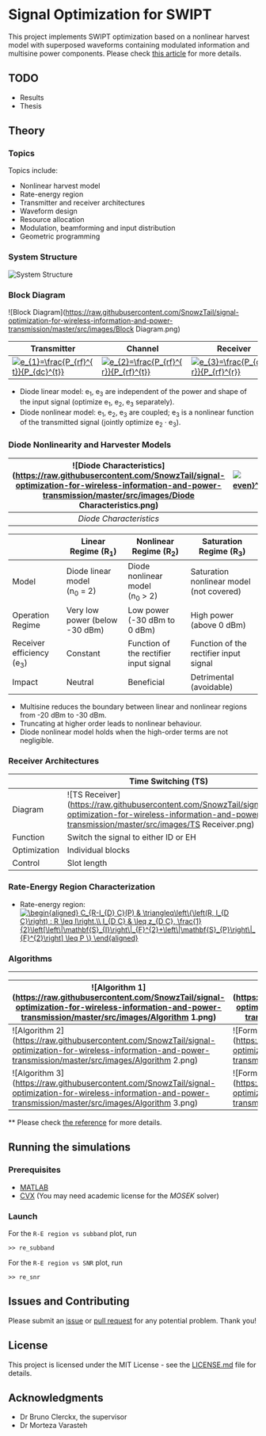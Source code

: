 # Signal Optimization for SWIPT

This project implements SWIPT optimization based on a nonlinear harvest model with superposed waveforms containing modulated information and multisine power components. Please check [this article](https://ieeexplore.ieee.org/document/8115220) for more details.

## TODO

- Results
- Thesis

## Theory

### Topics

Topics include:

- Nonlinear harvest model
- Rate-energy region
- Transmitter and receiver architectures
- Waveform design
- Resource allocation
- Modulation, beamforming and input distribution
- Geometric programming

### System Structure

![System Structure](https://raw.githubusercontent.com/SnowzTail/signal-optimization-for-wireless-information-and-power-transmission/master/src/images/System%20Structure.png)

### Block Diagram

![Block Diagram](https://raw.githubusercontent.com/SnowzTail/signal-optimization-for-wireless-information-and-power-transmission/master/src/images/Block Diagram.png)



| Transmitter                                                  | Channel                                                      | Receiver                                                     |
| ------------------------------------------------------------ | ------------------------------------------------------------ | ------------------------------------------------------------ |
| <a href="https://www.codecogs.com/eqnedit.php?latex=e_{1}=\frac{P_{rf}^{t}}{P_{dc}^{t}}" target="_blank"><img src="https://latex.codecogs.com/gif.latex?e_{1}=\frac{P_{rf}^{t}}{P_{dc}^{t}}" title="e_{1}=\frac{P_{rf}^{t}}{P_{dc}^{t}}" /></a> | <a href="https://www.codecogs.com/eqnedit.php?latex=e_{2}=\frac{P_{rf}^{r}}{P_{rf}^{t}}" target="_blank"><img src="https://latex.codecogs.com/gif.latex?e_{2}=\frac{P_{rf}^{r}}{P_{rf}^{t}}" title="e_{2}=\frac{P_{rf}^{r}}{P_{rf}^{t}}" /></a> | <a href="https://www.codecogs.com/eqnedit.php?latex=e_{3}=\frac{P_{dc}^{r}}{P_{rf}^{r}}" target="_blank"><img src="https://latex.codecogs.com/gif.latex?e_{3}=\frac{P_{dc}^{r}}{P_{rf}^{r}}" title="e_{3}=\frac{P_{dc}^{r}}{P_{rf}^{r}}" /></a> |

- Diode linear model: e<sub>1</sub>, e<sub>3</sub> are independent of the power and shape of the input signal (optimize e<sub>1</sub>, e<sub>2</sub>, e<sub>3</sub> separately).
- Diode nonlinear model: e<sub>1</sub>, e<sub>2</sub>, e<sub>3</sub> are coupled; e<sub>3</sub> is a nonlinear function of the transmitted signal (jointly optimize e<sub>2</sub> &middot; e<sub>3</sub>).

### Diode Nonlinearity and Harvester Models

| ![Diode Characteristics](https://raw.githubusercontent.com/SnowzTail/signal-optimization-for-wireless-information-and-power-transmission/master/src/images/Diode Characteristics.png) | <a href="https://www.codecogs.com/eqnedit.php?latex=z_{dc}=\sum_{i\geq&space;2,&space;even}^{n_{0}}k_{i}\varepsilon[y_{rf}^{r}(t)^{i}]" target="_blank"><img src="https://latex.codecogs.com/gif.latex?z_{dc}=\sum_{i\geq&space;2,&space;even}^{n_{0}}k_{i}\varepsilon[y_{rf}^{r}(t)^{i}]" title="z_{dc}=\sum_{i\geq 2, even}^{n_{0}}k_{i}\varepsilon[y_{rf}^{r}(t)^{i}]" /></a> |
| :----------------------------------------------------------: | :----------------------------------------------------------: |
|                   _Diode Characteristics_                    |                    _Harvested DC Current_                    |

|                                     | Linear Regime (R<sub>1</sub>)                    | Nonlinear Regime (R<sub>2</sub>)                    | Saturation Regime (R<sub>3</sub>)        |
| ----------------------------------- | ------------------------------------------------ | --------------------------------------------------- | ---------------------------------------- |
| Model                               | Diode linear model (n<sub>0</sub>&nbsp;=&nbsp;2) | Diode nonlinear model (n<sub>0</sub>&nbsp;>&nbsp;2) | Saturation nonlinear model (not covered) |
| Operation Regime                    | Very low power (below -30&nbsp;dBm)              | Low power (-30&nbsp;dBm to 0&nbsp;dBm)              | High power (above 0&nbsp;dBm)            |
| Receiver efficiency (e<sub>3</sub>) | Constant                                         | Function of the rectifier input signal              | Function of the rectifier input signal   |
| Impact                              | Neutral                                          | Beneficial                                          | Detrimental (avoidable)                  |

- Multisine reduces the boundary between linear and nonlinear regions from -20&nbsp;dBm to -30&nbsp;dBm.
- Truncating at higher order leads to nonlinear behaviour.
- Diode nonlinear model holds when the high-order terms are not negligible.

### Receiver Architectures

|              | Time Switching (TS)                                          | Power Splitting (PS)                                         |
| ------------ | ------------------------------------------------------------ | ------------------------------------------------------------ |
| Diagram      | ![TS Receiver](https://raw.githubusercontent.com/SnowzTail/signal-optimization-for-wireless-information-and-power-transmission/master/src/images/TS Receiver.png) | ![PS Receiver](https://raw.githubusercontent.com/SnowzTail/signal-optimization-for-wireless-information-and-power-transmission/master/src/images/PS Receiver.png) |
| Function     | Switch the signal to either ID or EH                         | Split a portion to ID and the rest to EH                     |
| Optimization | Individual blocks                                            | Jointly                                                      |
| Control      | Slot length                                                  | PS ratio (&rho;)                                             |

### Rate-Energy Region Characterization

- Rate-energy region: <a href="https://www.codecogs.com/eqnedit.php?latex=\begin{aligned}&space;C_{R-I_{D}&space;C}(P)&space;&&space;\triangleq\left\{\left(R,&space;I_{D&space;C}\right)&space;:&space;R&space;\leq&space;I\right.\\&space;I_{D&space;C}&space;&&space;\leq&space;z_{D&space;C},&space;\frac{1}{2}\left[\left\|\mathbf{S}_{I}\right\|_{F}^{2}&plus;\left\|\mathbf{S}_{P}\right\|_{F}^{2}\right]&space;\leq&space;P&space;\}&space;\end{aligned}" target="_blank"><img src="https://latex.codecogs.com/gif.latex?\begin{aligned}&space;C_{R-I_{D}&space;C}(P)&space;&&space;\triangleq\left\{\left(R,&space;I_{D&space;C}\right)&space;:&space;R&space;\leq&space;I\right.\\&space;I_{D&space;C}&space;&&space;\leq&space;z_{D&space;C},&space;\frac{1}{2}\left[\left\|\mathbf{S}_{I}\right\|_{F}^{2}&plus;\left\|\mathbf{S}_{P}\right\|_{F}^{2}\right]&space;\leq&space;P&space;\}&space;\end{aligned}" title="\begin{aligned} C_{R-I_{D} C}(P) & \triangleq\left\{\left(R, I_{D C}\right) : R \leq I\right.\\ I_{D C} & \leq z_{D C}, \frac{1}{2}\left[\left\|\mathbf{S}_{I}\right\|_{F}^{2}+\left\|\mathbf{S}_{P}\right\|_{F}^{2}\right] \leq P \} \end{aligned}" /></a>

### Algorithms

---

| ![Algorithm 1](https://raw.githubusercontent.com/SnowzTail/signal-optimization-for-wireless-information-and-power-transmission/master/src/images/Algorithm 1.png) | ![Formula 1](https://raw.githubusercontent.com/SnowzTail/signal-optimization-for-wireless-information-and-power-transmission/master/src/images/Formula 1.png) |
| ------------------------------------------------------------ | ------------------------------------------------------------ |
| ![Algorithm 2](https://raw.githubusercontent.com/SnowzTail/signal-optimization-for-wireless-information-and-power-transmission/master/src/images/Algorithm 2.png) | ![Formula 2](https://raw.githubusercontent.com/SnowzTail/signal-optimization-for-wireless-information-and-power-transmission/master/src/images/Formula 2.png) |
| ![Algorithm 3](https://raw.githubusercontent.com/SnowzTail/signal-optimization-for-wireless-information-and-power-transmission/master/src/images/Algorithm 3.png) | ![Formula 3](https://raw.githubusercontent.com/SnowzTail/signal-optimization-for-wireless-information-and-power-transmission/master/src/images/Formula 3.png) |

** Please check [the reference](https://ieeexplore.ieee.org/document/8115220) for more details.

## Running the simulations

### Prerequisites

- [MATLAB](https://www.mathworks.com/products/matlab.html)
- [CVX](http://cvxr.com/cvx/) (You may need academic license for the _MOSEK_ solver)

### Launch

For the `R-E region vs subband` plot, run

```
>> re_subband
```

For the `R-E region vs SNR` plot, run

```
>> re_snr
```

## Issues and Contributing

Please submit an [issue](https://github.com/SnowzTail/signal-optimization-for-wireless-information-and-power-transmission/issues) or [pull request](https://github.com/SnowzTail/signal-optimization-for-wireless-information-and-power-transmission/pulls) for any potential problem. Thank you!

## License

This project is licensed under the MIT License - see the [LICENSE.md](LICENSE.md) file for details.

## Acknowledgments

- Dr Bruno Clerckx, the supervisor
- Dr Morteza Varasteh

